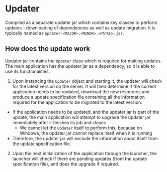 # Updater
Compiled as a separate updater jar which contains key classes to perform updates - downloading of dependencies as well as update migration. It is typically named as `updater-<MAJOR>.<MINOR>.<PATCH>.jar`.

## How does the update work
Updater jar contains the `Updater` class which is required for making updates.
The main application has the updater jar as a dependency, so it is able to use its functionalities.

1. Upon instancing the `Updater` object and starting it, the updater will check for the latest version on the server.
It will then determine if the current application needs to be updated, download the new resources and produce a update specification file containing all the information required for the application to be migrated to the latest version.
 - If the application needs to be updated, and the updater jar is part of the update, the main application will attempt to upgrade the updater jar immediately after it finishes its job and closes
    - We cannot let the `Updater` itself to perform this, because on Windows, the updater jar cannot replace itself when it is running
 - Therefore, the updater jar will exclude the information about itself from the update specification file.

2. Upon the next initialization of the application through the launcher, the launcher will check if there are pending updates (from the update specification file), and does the upgrade if required.
